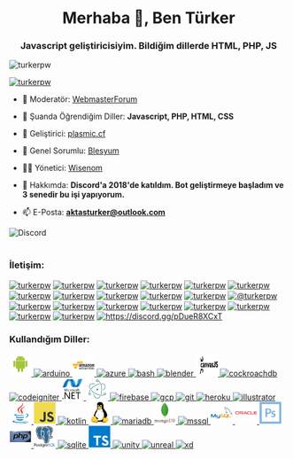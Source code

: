 <h1 align="center">Merhaba 👋, Ben Türker</h1>
<h3 align="center">Javascript geliştiricisiyim. Bildiğim dillerde HTML, PHP, JS</h3>

<p align="left"> <img src="https://komarev.com/ghpvc/?username=turkerpw&label=Profile%20views&color=0e75b6&style=flat" alt="turkerpw" /> </p>

<p align="left"> <a href="https://twitter.com/turkerwastaken" target="blank"><img src="https://img.shields.io/twitter/follow/turkerwastaken?logo=twitter&style=for-the-badge" alt="turkerpw" /></a> </p>

- 🔭 Moderatör: [WebmasterForum](https://webmasterforum.com.tr/)

- 🌱 Şuanda Öğrendiğim Diller: **Javascript, PHP, HTML, CSS**

- 👯 Geliştirici: [plasmic.cf](http://plasmic.cf/)

- 🤝 Genel Sorumlu: [Blesyum](https://blesyum.com/)

- 👨‍💻 Yönetici: [Wisenom](https://wisenom.com/)


- 💬 Hakkımda: **Discord'a 2018'de katıldım. Bot geliştirmeye başladım ve 3 senedir bu işi yapıyorum.**

- 📫 E-Posta: **aktasturker@outlook.com**

![Discord](https://discord.c99.nl/widget/theme-5/773265176597626950.png)<br><br>


<h3 align="left">İletişim:</h3>
<p align="left">
<a href="https://codepen.io/turkerpw" target="blank"><img align="center" src="https://raw.githubusercontent.com/rahuldkjain/github-profile-readme-generator/master/src/images/icons/Social/codepen.svg" alt="turkerpw" height="30" width="40" /></a>
<a href="https://dev.to/turkerpw" target="blank"><img align="center" src="https://cdn.jsdelivr.net/npm/simple-icons@3.0.1/icons/dev-dot-to.svg" alt="turkerpw" height="30" width="40" /></a>
<a href="https://twitter.com/turkerpw" target="blank"><img align="center" src="https://raw.githubusercontent.com/rahuldkjain/github-profile-readme-generator/master/src/images/icons/Social/twitter.svg" alt="turkerpw" height="30" width="40" /></a>
<a href="https://linkedin.com/in/turkerpw" target="blank"><img align="center" src="https://raw.githubusercontent.com/rahuldkjain/github-profile-readme-generator/master/src/images/icons/Social/linked-in-alt.svg" alt="turkerpw" height="30" width="40" /></a>
<a href="https://stackoverflow.com/users/turkerpw" target="blank"><img align="center" src="https://raw.githubusercontent.com/rahuldkjain/github-profile-readme-generator/master/src/images/icons/Social/stack-overflow.svg" alt="turkerpw" height="30" width="40" /></a>
<a href="https://codesandbox.com/turkerpw" target="blank"><img align="center" src="https://cdn.jsdelivr.net/npm/simple-icons@3.0.1/icons/codesandbox.svg" alt="turkerpw" height="30" width="40" /></a>
<a href="https://kaggle.com/turkerpw" target="blank"><img align="center" src="https://raw.githubusercontent.com/rahuldkjain/github-profile-readme-generator/master/src/images/icons/Social/kaggle.svg" alt="turkerpw" height="30" width="40" /></a>
<a href="https://fb.com/turkerpw" target="blank"><img align="center" src="https://raw.githubusercontent.com/rahuldkjain/github-profile-readme-generator/master/src/images/icons/Social/facebook.svg" alt="turkerpw" height="30" width="40" /></a>
<a href="https://instagram.com/turkerpw" target="blank"><img align="center" src="https://raw.githubusercontent.com/rahuldkjain/github-profile-readme-generator/master/src/images/icons/Social/instagram.svg" alt="turkerpw" height="30" width="40" /></a>
<a href="https://dribbble.com/turkerpw" target="blank"><img align="center" src="https://raw.githubusercontent.com/rahuldkjain/github-profile-readme-generator/master/src/images/icons/Social/dribbble.svg" alt="turkerpw" height="30" width="40" /></a>
<a href="https://www.behance.net/turkerpw" target="blank"><img align="center" src="https://raw.githubusercontent.com/rahuldkjain/github-profile-readme-generator/master/src/images/icons/Social/behance.svg" alt="turkerpw" height="30" width="40" /></a>
<a href="https://medium.com/@turkerpw" target="blank"><img align="center" src="https://raw.githubusercontent.com/rahuldkjain/github-profile-readme-generator/master/src/images/icons/Social/medium.svg" alt="@turkerpw" height="30" width="40" /></a>
<a href="https://www.youtube.com/c/turkerpw" target="blank"><img align="center" src="https://raw.githubusercontent.com/rahuldkjain/github-profile-readme-generator/master/src/images/icons/Social/youtube.svg" alt="turkerpw" height="30" width="40" /></a>
<a href="https://www.codechef.com/users/turkerpw" target="blank"><img align="center" src="https://cdn.jsdelivr.net/npm/simple-icons@3.1.0/icons/codechef.svg" alt="turkerpw" height="30" width="40" /></a>
<a href="https://www.hackerrank.com/turkerpw" target="blank"><img align="center" src="https://raw.githubusercontent.com/rahuldkjain/github-profile-readme-generator/master/src/images/icons/Social/hackerrank.svg" alt="turkerpw" height="30" width="40" /></a>
<a href="https://codeforces.com/profile/turkerpw" target="blank"><img align="center" src="https://cdn.jsdelivr.net/npm/simple-icons@3.0.1/icons/codeforces.svg" alt="turkerpw" height="30" width="40" /></a>
<a href="https://www.leetcode.com/turkerpw" target="blank"><img align="center" src="https://raw.githubusercontent.com/rahuldkjain/github-profile-readme-generator/master/src/images/icons/Social/leet-code.svg" alt="turkerpw" height="30" width="40" /></a>
<a href="https://www.hackerearth.com/turkerpw" target="blank"><img align="center" src="https://raw.githubusercontent.com/rahuldkjain/github-profile-readme-generator/master/src/images/icons/Social/hackerearth.svg" alt="turkerpw" height="30" width="40" /></a>
<a href="https://auth.geeksforgeeks.org/user/turkerpw" target="blank"><img align="center" src="https://raw.githubusercontent.com/rahuldkjain/github-profile-readme-generator/master/src/images/icons/Social/geeks-for-geeks.svg" alt="turkerpw" height="30" width="40" /></a>
<a href="https://www.topcoder.com/members/turkerpw" target="blank"><img align="center" src="https://cdn.jsdelivr.net/npm/simple-icons@3.0.1/icons/topcoder.svg" alt="turkerpw" height="30" width="40" /></a>
<a href="https://discord.gg/https://discord.gg/pDueR8XCxT" target="blank"><img align="center" src="https://raw.githubusercontent.com/rahuldkjain/github-profile-readme-generator/master/src/images/icons/Social/discord.svg" alt="https://discord.gg/pDueR8XCxT" height="30" width="40" /></a>
</p>

<h3 align="left">Kullandığım Diller:</h3>
<p align="left"> <a href="https://developer.android.com" target="_blank"> <img src="https://raw.githubusercontent.com/devicons/devicon/master/icons/android/android-original-wordmark.svg" alt="android" width="40" height="40"/> </a> <a href="https://www.arduino.cc/" target="_blank"> <img src="https://cdn.worldvectorlogo.com/logos/arduino-1.svg" alt="arduino" width="40" height="40"/> </a> <a href="https://aws.amazon.com" target="_blank"> <img src="https://raw.githubusercontent.com/devicons/devicon/master/icons/amazonwebservices/amazonwebservices-original-wordmark.svg" alt="aws" width="40" height="40"/> </a> <a href="https://azure.microsoft.com/en-in/" target="_blank"> <img src="https://www.vectorlogo.zone/logos/microsoft_azure/microsoft_azure-icon.svg" alt="azure" width="40" height="40"/> </a> <a href="https://www.gnu.org/software/bash/" target="_blank"> <img src="https://www.vectorlogo.zone/logos/gnu_bash/gnu_bash-icon.svg" alt="bash" width="40" height="40"/> </a> <a href="https://www.blender.org/" target="_blank"> <img src="https://download.blender.org/branding/community/blender_community_badge_white.svg" alt="blender" width="40" height="40"/> </a> <a href="https://canvasjs.com" target="_blank"> <img src="https://raw.githubusercontent.com/Hardik0307/Hardik0307/master/assets/canvasjs-charts.svg" alt="canvasjs" width="40" height="40"/> </a> <a href="https://www.cockroachlabs.com/product/cockroachdb/" target="_blank"> <img src="https://cdn.worldvectorlogo.com/logos/cockroachdb.svg" alt="cockroachdb" width="40" height="40"/> </a> <a href="https://codeigniter.com" target="_blank"> <img src="https://cdn.worldvectorlogo.com/logos/codeigniter.svg" alt="codeigniter" width="40" height="40"/> </a> <a href="https://dotnet.microsoft.com/" target="_blank"> <img src="https://raw.githubusercontent.com/devicons/devicon/master/icons/dot-net/dot-net-original-wordmark.svg" alt="dotnet" width="40" height="40"/> </a> <a href="https://www.electronjs.org" target="_blank"> <img src="https://raw.githubusercontent.com/devicons/devicon/master/icons/electron/electron-original.svg" alt="electron" width="40" height="40"/> </a> <a href="https://firebase.google.com/" target="_blank"> <img src="https://www.vectorlogo.zone/logos/firebase/firebase-icon.svg" alt="firebase" width="40" height="40"/> </a> <a href="https://cloud.google.com" target="_blank"> <img src="https://www.vectorlogo.zone/logos/google_cloud/google_cloud-icon.svg" alt="gcp" width="40" height="40"/> </a> <a href="https://git-scm.com/" target="_blank"> <img src="https://www.vectorlogo.zone/logos/git-scm/git-scm-icon.svg" alt="git" width="40" height="40"/> </a> <a href="https://heroku.com" target="_blank"> <img src="https://www.vectorlogo.zone/logos/heroku/heroku-icon.svg" alt="heroku" width="40" height="40"/> </a> <a href="https://www.adobe.com/in/products/illustrator.html" target="_blank"> <img src="https://www.vectorlogo.zone/logos/adobe_illustrator/adobe_illustrator-icon.svg" alt="illustrator" width="40" height="40"/> </a> <a href="https://www.java.com" target="_blank"> <img src="https://raw.githubusercontent.com/devicons/devicon/master/icons/java/java-original.svg" alt="java" width="40" height="40"/> </a> <a href="https://developer.mozilla.org/en-US/docs/Web/JavaScript" target="_blank"> <img src="https://raw.githubusercontent.com/devicons/devicon/master/icons/javascript/javascript-original.svg" alt="javascript" width="40" height="40"/> </a> <a href="https://kotlinlang.org" target="_blank"> <img src="https://www.vectorlogo.zone/logos/kotlinlang/kotlinlang-icon.svg" alt="kotlin" width="40" height="40"/> </a> <a href="https://www.linux.org/" target="_blank"> <img src="https://raw.githubusercontent.com/devicons/devicon/master/icons/linux/linux-original.svg" alt="linux" width="40" height="40"/> </a> <a href="https://mariadb.org/" target="_blank"> <img src="https://www.vectorlogo.zone/logos/mariadb/mariadb-icon.svg" alt="mariadb" width="40" height="40"/> </a> <a href="https://www.mongodb.com/" target="_blank"> <img src="https://raw.githubusercontent.com/devicons/devicon/master/icons/mongodb/mongodb-original-wordmark.svg" alt="mongodb" width="40" height="40"/> </a> <a href="https://www.microsoft.com/en-us/sql-server" target="_blank"> <img src="https://www.svgrepo.com/show/303229/microsoft-sql-server-logo.svg" alt="mssql" width="40" height="40"/> </a> <a href="https://www.mysql.com/" target="_blank"> <img src="https://raw.githubusercontent.com/devicons/devicon/master/icons/mysql/mysql-original-wordmark.svg" alt="mysql" width="40" height="40"/> </a> <a href="https://www.oracle.com/" target="_blank"> <img src="https://raw.githubusercontent.com/devicons/devicon/master/icons/oracle/oracle-original.svg" alt="oracle" width="40" height="40"/> </a> <a href="https://www.photoshop.com/en" target="_blank"> <img src="https://raw.githubusercontent.com/devicons/devicon/master/icons/photoshop/photoshop-line.svg" alt="photoshop" width="40" height="40"/> </a> <a href="https://www.php.net" target="_blank"> <img src="https://raw.githubusercontent.com/devicons/devicon/master/icons/php/php-original.svg" alt="php" width="40" height="40"/> </a> <a href="https://www.postgresql.org" target="_blank"> <img src="https://raw.githubusercontent.com/devicons/devicon/master/icons/postgresql/postgresql-original-wordmark.svg" alt="postgresql" width="40" height="40"/> </a> <a href="https://www.sqlite.org/" target="_blank"> <img src="https://www.vectorlogo.zone/logos/sqlite/sqlite-icon.svg" alt="sqlite" width="40" height="40"/> </a> <a href="https://www.typescriptlang.org/" target="_blank"> <img src="https://raw.githubusercontent.com/devicons/devicon/master/icons/typescript/typescript-original.svg" alt="typescript" width="40" height="40"/> </a> <a href="https://unity.com/" target="_blank"> <img src="https://www.vectorlogo.zone/logos/unity3d/unity3d-icon.svg" alt="unity" width="40" height="40"/> </a> <a href="https://unrealengine.com/" target="_blank"> <img src="https://raw.githubusercontent.com/kenangundogan/fontisto/036b7eca71aab1bef8e6a0518f7329f13ed62f6b/icons/svg/brand/unreal-engine.svg" alt="unreal" width="40" height="40"/> </a> <a href="https://www.adobe.com/products/xd.html" target="_blank"> <img src="https://cdn.worldvectorlogo.com/logos/adobe-xd.svg" alt="xd" width="40" height="40"/> </a> </p>


